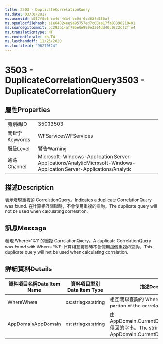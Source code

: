 ```yaml
---
title: 3503 - DuplicateCorrelationQuery
ms.date: 03/30/2017
ms.assetid: b857f8e6-ce4d-4da4-bc9d-6cd63fa558a4
ms.openlocfilehash: e1e64824ee9a95757ed7c00aa17fa80898219401
ms.sourcegitcommit: bc293b14af795e0e999e3304dd40c0222cf2ffe4
ms.translationtype: MT
ms.contentlocale: zh-TW
ms.lasthandoff: 11/26/2020
ms.locfileid: "96270324"
---
```

# <a name="3503---duplicatecorrelationquery"></a><span data-ttu-id="03f57-102">3503 - DuplicateCorrelationQuery</span><span class="sxs-lookup"><span data-stu-id="03f57-102">3503 - DuplicateCorrelationQuery</span></span>

## <a name="properties"></a><span data-ttu-id="03f57-103">屬性</span><span class="sxs-lookup"><span data-stu-id="03f57-103">Properties</span></span>  
  
|||  
|-|-|  
|<span data-ttu-id="03f57-104">識別碼</span><span class="sxs-lookup"><span data-stu-id="03f57-104">ID</span></span>|<span data-ttu-id="03f57-105">3503</span><span class="sxs-lookup"><span data-stu-id="03f57-105">3503</span></span>|  
|<span data-ttu-id="03f57-106">關鍵字</span><span class="sxs-lookup"><span data-stu-id="03f57-106">Keywords</span></span>|<span data-ttu-id="03f57-107">WFServices</span><span class="sxs-lookup"><span data-stu-id="03f57-107">WFServices</span></span>|  
|<span data-ttu-id="03f57-108">層級</span><span class="sxs-lookup"><span data-stu-id="03f57-108">Level</span></span>|<span data-ttu-id="03f57-109">警告</span><span class="sxs-lookup"><span data-stu-id="03f57-109">Warning</span></span>|  
|<span data-ttu-id="03f57-110">通路</span><span class="sxs-lookup"><span data-stu-id="03f57-110">Channel</span></span>|<span data-ttu-id="03f57-111">Microsoft-Windows-Application Server-Applications/Analytic</span><span class="sxs-lookup"><span data-stu-id="03f57-111">Microsoft-Windows-Application Server-Applications/Analytic</span></span>|  
  
## <a name="description"></a><span data-ttu-id="03f57-112">描述</span><span class="sxs-lookup"><span data-stu-id="03f57-112">Description</span></span>  

 <span data-ttu-id="03f57-113">表示發現重複的 CorrelationQuery。</span><span class="sxs-lookup"><span data-stu-id="03f57-113">Indicates a duplicate CorrelationQuery was found.</span></span> <span data-ttu-id="03f57-114">在計算相互關聯時，不會使用重複的查詢。</span><span class="sxs-lookup"><span data-stu-id="03f57-114">The duplicate query will not be used when calculating correlation.</span></span>  
  
## <a name="message"></a><span data-ttu-id="03f57-115">訊息</span><span class="sxs-lookup"><span data-stu-id="03f57-115">Message</span></span>  

 <span data-ttu-id="03f57-116">發現 Where='%1' 的重複 CorrelationQuery。</span><span class="sxs-lookup"><span data-stu-id="03f57-116">A duplicate CorrelationQuery was found with Where='%1'.</span></span> <span data-ttu-id="03f57-117">計算相互關聯時不會使用這個重複的查詢。</span><span class="sxs-lookup"><span data-stu-id="03f57-117">This duplicate query will not be used when calculating correlation.</span></span>  
  
## <a name="details"></a><span data-ttu-id="03f57-118">詳細資料</span><span class="sxs-lookup"><span data-stu-id="03f57-118">Details</span></span>  
  
|<span data-ttu-id="03f57-119">資料項目名稱</span><span class="sxs-lookup"><span data-stu-id="03f57-119">Data Item Name</span></span>|<span data-ttu-id="03f57-120">資料項目型別</span><span class="sxs-lookup"><span data-stu-id="03f57-120">Data Item Type</span></span>|<span data-ttu-id="03f57-121">描述</span><span class="sxs-lookup"><span data-stu-id="03f57-121">Description</span></span>|  
|--------------------|--------------------|-----------------|  
|<span data-ttu-id="03f57-122">Where</span><span class="sxs-lookup"><span data-stu-id="03f57-122">Where</span></span>|<span data-ttu-id="03f57-123">xs:string</span><span class="sxs-lookup"><span data-stu-id="03f57-123">xs:string</span></span>|<span data-ttu-id="03f57-124">相互關聯查詢的 Where 部分。</span><span class="sxs-lookup"><span data-stu-id="03f57-124">The Where portion of the correlation query.</span></span>|  
|<span data-ttu-id="03f57-125">AppDomain</span><span class="sxs-lookup"><span data-stu-id="03f57-125">AppDomain</span></span>|<span data-ttu-id="03f57-126">xs:string</span><span class="sxs-lookup"><span data-stu-id="03f57-126">xs:string</span></span>|<span data-ttu-id="03f57-127">由 AppDomain.CurrentDomain.FriendlyName 傳回的字串。</span><span class="sxs-lookup"><span data-stu-id="03f57-127">The string returned by AppDomain.CurrentDomain.FriendlyName.</span></span>|
